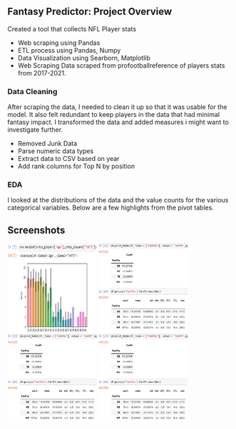 ## Fantasy Predictor: Project Overview
Created a tool that collects NFL Player stats
- Web scraping using Pandas
- ETL process using Pandas, Numpy
- Data Visualization using Searborn, Matplotlib
- Web Scraping
Data scraped from profootballreference of players stats from 2017-2021.

### Data Cleaning
After scraping the data, I needed to clean it up so that it was usable for the model. It also felt redundant to keep players in the data that had minimal fantasy impact. I transformed the data and added measures i might want to investigate further.

- Removed Junk Data
- Parse numeric data types
- Extract data to CSV based on year
- Add rank columns for Top N by position
### EDA
I looked at the distributions of the data and the value counts for the various categorical variables. Below are a few highlights from the pivot tables.
## Screenshots

<img src="https://github.com/Joshduncan89/fantasy_football_stats/blob/master/screenshots/Screenshot6.png?raw=true" width="200" height="200">
<img src="https://github.com/Joshduncan89/fantasy_football_stats/blob/master/screenshots/Screenshot7.png?raw=true" width="200" height="200">
<img src="https://github.com/Joshduncan89/fantasy_football_stats/blob/master/screenshots/Screenshot7.png?raw=true" width="200" height="200">
<img src="https://github.com/Joshduncan89/fantasy_football_stats/blob/master/screenshots/Screenshot7.png?raw=true" width="200" height="200">

